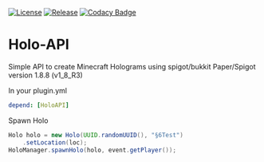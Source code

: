 [![License](https://img.shields.io/github/license/Blackoutburst/Holo-API.svg)](LICENSE)
[![Release](https://img.shields.io/github/release/Blackoutburst/Holo-API.svg)](https://github.com/Blackoutburst/Holo-API/releases)
[![Codacy Badge](https://app.codacy.com/project/badge/Grade/25425037816047b480a91a3e2b4119b7)](https://www.codacy.com/gh/Blackoutburst/Holo-API/dashboard?utm_source=github.com&amp;utm_medium=referral&amp;utm_content=Blackoutburst/Holo-API&amp;utm_campaign=Badge_Grade)

# Holo-API
Simple API to create Minecraft Holograms using spigot/bukkit 
Paper/Spigot version 1.8.8 (v1_8_R3)

In your plugin.yml
```yml
depend: [HoloAPI]
```

Spawn Holo

```java
Holo holo = new Holo(UUID.randomUUID(), "§6Test")
    .setLocation(loc);
HoloManager.spawnHolo(holo, event.getPlayer());
```
